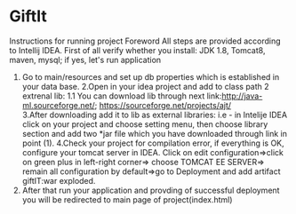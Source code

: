 # GiftIt
Instructions for running project
Foreword
All steps are provided according to Intellij IDEA.
First of all verify whether you install: JDK 1.8, Tomcat8, maven, mysql; if yes, let's run application
1. Go to main/resources and set up db properties which is established in your data base.
2.Open in your idea project and add to class path 2 extrenal lib:
  1.1 You can download lib through next link:http://java-ml.sourceforge.net/; https://sourceforge.net/projects/ajt/  
3.After downloading add it to lib as external libraries:
i.e - in Intelije IDEA click on your project and choose setting menu, then choose library section and add two *jar file which you have downloaded through link in point (1).
4.Check your project for compilation error, if everything is OK, configure your tomcat server in IDEA. Click  on edit configuration=>click on green plus in left-right corner=> choose TOMCAT EE SERVER=> remain all configuration by default=>go to Deployment and add artifact giftIT:war exploded.
5. After that run your application and provding of successful deployment you will be redirected to main page of project(index.html)  
